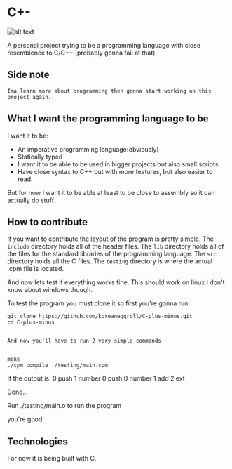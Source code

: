 # C+-

  ![alt text](https://github.com/koreaneggroll/C-plus-minus/blob/main/logo.jpeg?raw=true)

A personal project trying to be a programming language with close resemblence to C/C++ (probably gonna fail at that).

## Side note
    Ima learn more about programming then gonna start working on this project again.

## What I want the programming language to  be
 I want it to be:

 * An imperative programming language(obviously)
 * Statically typed
 * I want it to be able to be used in bigger projects but also small scripts
 * Have close syntax to C++ but with more features, but also easier to read.


  But for now I want it to be able at least to be close to assembly so it can actually do stuff.


## How to contribute
 If you want to contribute the layout of the program is pretty simple.
 The `include` directory holds all of the header files.
 The `lib` directory holds all of the files for the standard libraries of the programming language.
 The `src` directory holds all the C files.
 The `testing` directory is where the actual .cpm file is located.

 And now lets test if everything works fine. This should work on linux I don't know about windows though.

 To test the program you must clone it so first you're gonna run:


    git clone https://github.com/koreaneggroll/C-plus-minus.git
    cd C-plus-minus


    And now you'll have to run 2 very simple commands


    make
    ./cpm compile ./testing/main.cpm


  If the output is:
    0 push
1 number
0 push
0 number
1 add
2 ext


Done...


Run ./testing/main.o to run the program

you're good

## Technologies
 For now it is being built with C.

